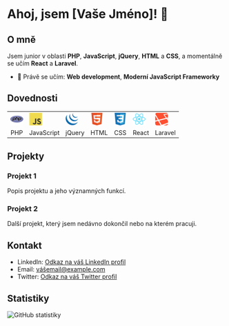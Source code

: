 # Ahoj, jsem [Vaše Jméno]! 👋

## O mně
Jsem junior v oblasti **PHP**, **JavaScript**, **jQuery**, **HTML** a **CSS**, a momentálně se učím **React** a **Laravel**.

- 🌱 Právě se učím: **Web development**, **Moderní JavaScript Frameworky**

## Dovednosti
<table>
  <tr>
    <td><img src="https://raw.githubusercontent.com/devicons/devicon/master/icons/php/php-original.svg" alt="PHP icon" width="30" height="30"></td>
    <td><img src="https://raw.githubusercontent.com/devicons/devicon/master/icons/javascript/javascript-original.svg" alt="JavaScript icon" width="30" height="30"></td>
    <td><img src="https://raw.githubusercontent.com/devicons/devicon/master/icons/jquery/jquery-original.svg" alt="jQuery icon" width="30" height="30"></td>
    <td><img src="https://raw.githubusercontent.com/devicons/devicon/master/icons/html5/html5-original.svg" alt="HTML icon" width="30" height="30"></td>
    <td><img src="https://raw.githubusercontent.com/devicons/devicon/master/icons/css3/css3-original.svg" alt="CSS icon" width="30" height="30"></td>
    <td><img src="https://raw.githubusercontent.com/devicons/devicon/master/icons/react/react-original.svg" alt="React icon" width="30" height="30"></td>
    <td><img src="https://raw.githubusercontent.com/devicons/devicon/master/icons/laravel/laravel-plain.svg" alt="Laravel icon" width="30" height="30"></td>
  </tr>
  <tr align="center">
    <td>PHP</td>
    <td>JavaScript</td>
    <td>jQuery</td>
    <td>HTML</td>
    <td>CSS</td>
    <td>React</td>
    <td>Laravel</td>
  </tr>
</table>

## Projekty
### Projekt 1
Popis projektu a jeho významných funkcí.

### Projekt 2
Další projekt, který jsem nedávno dokončil nebo na kterém pracuji.

## Kontakt
- LinkedIn: [Odkaz na váš LinkedIn profil](odkaz)
- Email: vášemail@example.com
- Twitter: [Odkaz na váš Twitter profil](odkaz)

## Statistiky
![GitHub statistiky](https://github-readme-stats.vercel.app/api?username=vašeGithubUživatelskéJméno&show_icons=true)

